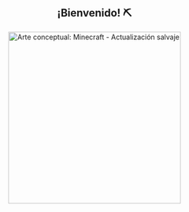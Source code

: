 <h2 align="center"> ¡Bienvenido! ⛏️ </h2>
<p align="center">
  <img src="https://cdn.discordapp.com/attachments/737737250925969511/1031644315543404645/3oqe6pirtut71.png" width="350" alt="Arte conceptual: Minecraft - Actualización salvaje">
</p>
